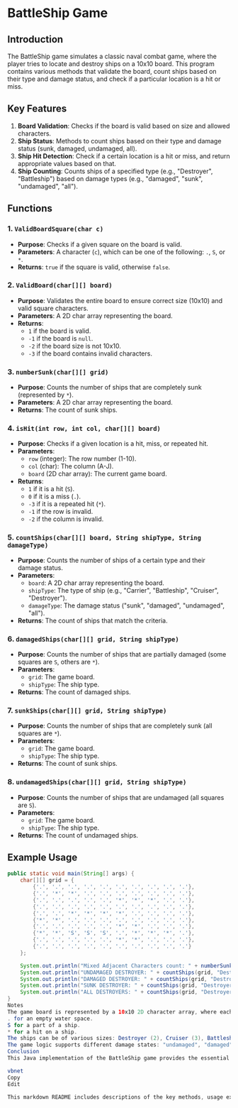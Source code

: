 # BattleShip Game

## Introduction
The BattleShip game simulates a classic naval combat game, where the player tries to locate and destroy ships on a 10x10 board. This program contains various methods that validate the board, count ships based on their type and damage status, and check if a particular location is a hit or miss.

## Key Features

1. **Board Validation**: Checks if the board is valid based on size and allowed characters.
2. **Ship Status**: Methods to count ships based on their type and damage status (sunk, damaged, undamaged, all).
3. **Ship Hit Detection**: Check if a certain location is a hit or miss, and return appropriate values based on that.
4. **Ship Counting**: Counts ships of a specified type (e.g., "Destroyer", "Battleship") based on damage types (e.g., "damaged", "sunk", "undamaged", "all").

## Functions

### 1. `ValidBoardSquare(char c)`
- **Purpose**: Checks if a given square on the board is valid.
- **Parameters**: A character (`c`), which can be one of the following: `.`, `S`, or `*`.
- **Returns**: `true` if the square is valid, otherwise `false`.

### 2. `ValidBoard(char[][] board)`
- **Purpose**: Validates the entire board to ensure correct size (10x10) and valid square characters.
- **Parameters**: A 2D char array representing the board.
- **Returns**: 
  - `1` if the board is valid.
  - `-1` if the board is `null`.
  - `-2` if the board size is not 10x10.
  - `-3` if the board contains invalid characters.

### 3. `numberSunk(char[][] grid)`
- **Purpose**: Counts the number of ships that are completely sunk (represented by `*`).
- **Parameters**: A 2D char array representing the board.
- **Returns**: The count of sunk ships.

### 4. `isHit(int row, int col, char[][] board)`
- **Purpose**: Checks if a given location is a hit, miss, or repeated hit.
- **Parameters**: 
  - `row` (integer): The row number (1-10).
  - `col` (char): The column (A-J).
  - `board` (2D char array): The current game board.
- **Returns**: 
  - `1` if it is a hit (`S`).
  - `0` if it is a miss (`.`).
  - `-3` if it is a repeated hit (`*`).
  - `-1` if the row is invalid.
  - `-2` if the column is invalid.

### 5. `countShips(char[][] board, String shipType, String damageType)`
- **Purpose**: Counts the number of ships of a certain type and their damage status.
- **Parameters**:
  - `board`: A 2D char array representing the board.
  - `shipType`: The type of ship (e.g., "Carrier", "Battleship", "Cruiser", "Destroyer").
  - `damageType`: The damage status ("sunk", "damaged", "undamaged", "all").
- **Returns**: The count of ships that match the criteria.

### 6. `damagedShips(char[][] grid, String shipType)`
- **Purpose**: Counts the number of ships that are partially damaged (some squares are `S`, others are `*`).
- **Parameters**: 
  - `grid`: The game board.
  - `shipType`: The ship type.
- **Returns**: The count of damaged ships.

### 7. `sunkShips(char[][] grid, String shipType)`
- **Purpose**: Counts the number of ships that are completely sunk (all squares are `*`).
- **Parameters**: 
  - `grid`: The game board.
  - `shipType`: The ship type.
- **Returns**: The count of sunk ships.

### 8. `undamagedShips(char[][] grid, String shipType)`
- **Purpose**: Counts the number of ships that are undamaged (all squares are `S`).
- **Parameters**:
  - `grid`: The game board.
  - `shipType`: The ship type.
- **Returns**: The count of undamaged ships.

## Example Usage

```java
public static void main(String[] args) {
    char[][] grid = {
        {'.', '.', '.', '.', '.', '.', '.', '.', '.', '.'},
        {'.', '*', '*', '.', '.', '.', '.', '.', '.', '.'},
        {'.', '.', '.', '.', '.', '*', '*', '*', '.', '.'},
        {'.', '.', '.', '.', '.', '.', '.', '.', '.', '.'},
        {'.', '.', '*', '*', '*', '*', '.', '.', '.', '.'},
        {'*', '*', '.', '.', '.', '.', '.', '.', '.', '.'},
        {'.', '.', '.', '.', '.', '*', '*', '.', '.', '.'},
        {'*', '*', 'S', 'S', 'S', '.', '*', '*', '*', '.'},
        {'.', '.', '.', '.', '.', '*', '*', '.', '.', '.'},
        {'.', '.', '.', '.', '.', '.', '.', '.', '.', '.'}
    };

    System.out.println("Mixed Adjacent Characters count: " + numberSunk(grid));
    System.out.println("UNDAMAGED DESTROYER: " + countShips(grid, "Destroyer", "undamaged"));
    System.out.println("DAMAGED DESTROYER: " + countShips(grid, "Destroyer", "damaged"));
    System.out.println("SUNK DESTROYER: " + countShips(grid, "Destroyer", "sunk"));
    System.out.println("ALL DESTROYERS: " + countShips(grid, "Destroyer", "all"));
}
Notes
The game board is represented by a 10x10 2D character array, where each cell can contain:
. for an empty water space.
S for a part of a ship.
* for a hit on a ship.
The ships can be of various sizes: Destroyer (2), Cruiser (3), Battleship (4), Carrier (5).
The game logic supports different damage states: "undamaged", "damaged", "sunk", and "all".
Conclusion
This Java implementation of the BattleShip game provides the essential game mechanics such as hit detection, ship status counting, and board validation. You can easily modify or extend the logic for more complex game scenarios.

vbnet
Copy
Edit

This markdown README includes descriptions of the key methods, usage examples, and additional notes to understand the functionality of the `BattleShip` class. Feel free to copy it for use in your repository.






